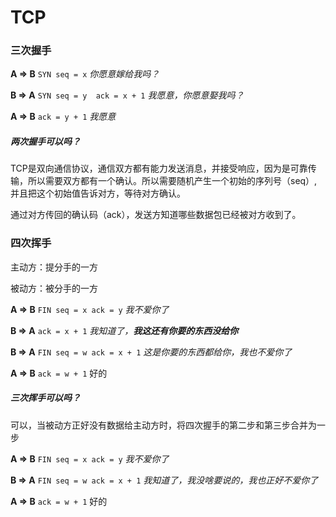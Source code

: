 # TCP

### 三次握手

**A => B** `SYN seq = x`                                            *你愿意嫁给我吗？*

**B => A** `SYN seq = y  ack = x + 1`                 *我愿意，你愿意娶我吗？*

**A => B** `ack = y + 1`                                           *我愿意*



##### *两次握手可以吗？*

TCP是双向通信协议，通信双方都有能力发送消息，并接受响应，因为是可靠传输，所以需要双方都有一个确认。所以需要随机产生一个初始的序列号（seq）,并且把这个初始值告诉对方，等待对方确认。

通过对方传回的确认码（ack），发送方知道哪些数据包已经被对方收到了。



### 四次挥手

主动方：提分手的一方

被动方：被分手的一方

**A => B** `FIN seq = x ack = y`                             *我不爱你了*

**B => A** `ack = x + 1`                                             *我知道了，**我这还有你要的东西没给你***

**B => A** `FIN seq = w ack = x + 1`                     *这是你要的东西都给你，我也不爱你了*

**A => B** `ack = w + 1`                                              好的



##### *三次挥手可以吗？*

可以，当被动方正好没有数据给主动方时，将四次握手的第二步和第三步合并为一步

**A => B** `FIN seq = x ack = y`                             *我不爱你了*

**B => A** `FIN seq = w ack = x + 1`                     *我知道了，我没啥要说的，我也正好不爱你了*

**A => B** `ack = w + 1`                                              好的





